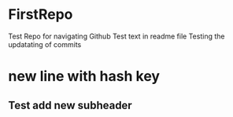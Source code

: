 # FirstRepo
Test Repo for navigating Github
Test text in readme file
Testing the updatating of commits
# new line with hash key
## Test add new subheader